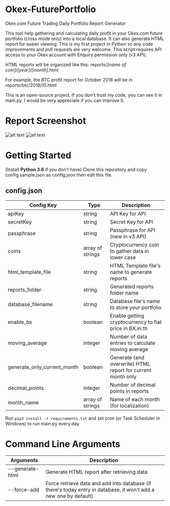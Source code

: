 # Okex-FuturePortfolio
Okex.com Future Trading Daily Portfolio Report Generator

This tool help gathering and calculating daily profit in your Okex.com future portfolio (cross mode only) into a local database. It can also generate HTML report for easier viewing. This is my first project in Python so any code improvements and pull requests are very welcome. This script requires API access to your Okex account with Enquiry permission only (v3 API).

HTML reports will be organized like this: reports/_[name of coin]_/_[year]_/_[month]_.html

For example, the BTC profit report for October 2018 will be in reports/btc/2018/10.html


This is an open-source project. If you don't trust my code, you can see it in main.py. I would be very appreciate if you can improve it.

# Report Screenshot
![alt text](https://i.imgur.com/W4ZvrFL.png "Screenshot1")
![alt text](https://i.imgur.com/w9N3iN1.png "Screenshot2")


# Getting Started
(Install **Python 3.6** if you don't have)
Clone this repository and copy config.sample.json as config.json then edit this file.

## config.json

Config Key| Type | Description
--- | --- |---
apiKey | string | API Key for API
secretKey | string | Secret Key for API
passphrase | string | Passphrase for API (new in v3 API)
coins | array of strings | Cryptocurrency coin to gather data in lower case
html_template_file | string | HTML Template file's name to generate reports
reports_folder | string | Generated reports folder name
database_filename | string | Database file's name to store your portfolio
enable_bx | boolean | Enable getting cryptocurrency to fiat price in BX.in.th
moving_average | integer | Number of data entries to calculate moving average
generate_only_current_month | boolean | Generate (and overwrite) HTML report for current month only
decimal_points | integer | Number of decimal points in reports
month_name | array of strings | Name of each month (for localization)

Run `pip3 install -r requirements.txt` and set cron (or Task Scheduler in Windows) to run main.py every day

# Command Line Arguments

Arguments|Description
--- | ---
--generate-html | Generate HTML report after retrieving data
--force-add | Force retrieve data and add into database (if there's today entry in database, it won't add a new one by default)
